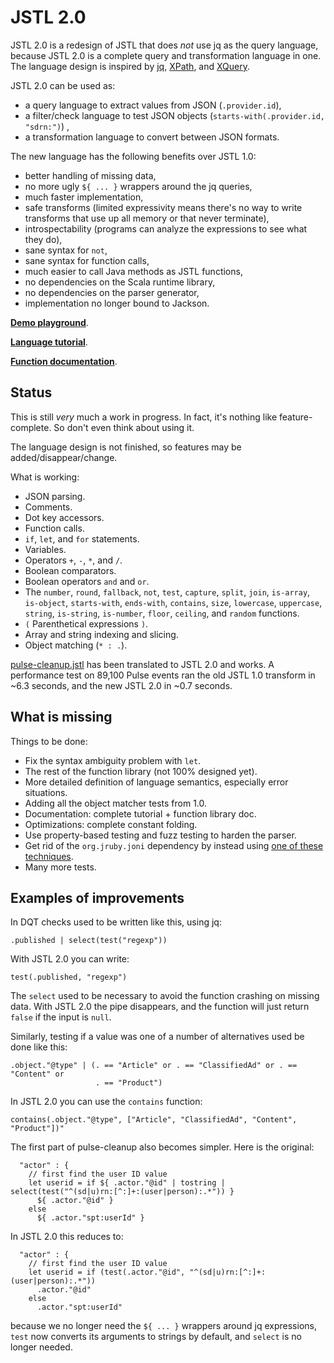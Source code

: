 
# JSTL 2.0

JSTL 2.0 is a redesign of JSTL that does *not* use jq as the query
language, because JSTL 2.0 is a complete query and transformation
language in one. The language design is inspired by
[jq](https://stedolan.github.io/jq/),
[XPath](https://www.w3.org/TR/1999/REC-xpath-19991116/), and
[XQuery](https://en.wikipedia.org/wiki/XQuery).

JSTL 2.0 can be used as:
 * a query language to extract values from JSON (`.provider.id`),
 * a filter/check language to test JSON objects (`starts-with(.provider.id, "sdrn:")`) ,
 * a transformation language to convert between JSON formats.

The new language has the following benefits over JSTL 1.0:
 * better handling of missing data,
 * no more ugly `${ ... }` wrappers around the jq queries,
 * much faster implementation,
 * safe transforms (limited expressivity means there's no way to
   write transforms that use up all memory or that never terminate),
 * introspectability (programs can analyze the expressions to see what
   they do),
 * sane syntax for `not`,
 * sane syntax for function calls,
 * much easier to call Java methods as JSTL functions,
 * no dependencies on the Scala runtime library,
 * no dependencies on the parser generator,
 * implementation no longer bound to Jackson.

[**Demo playground**](http://spt-data-dev-public-web.s3-website-eu-west-1.amazonaws.com/jstl2.html).

[**Language tutorial**](tutorial.md).

[**Function documentation**](functions.md).

## Status

This is still *very* much a work in progress. In fact, it's nothing
like feature-complete. So don't even think about using it.

The language design is not finished, so features may be
added/disappear/change.

What is working:
 * JSON parsing.
 * Comments.
 * Dot key accessors.
 * Function calls.
 * `if`, `let`, and `for` statements.
 * Variables.
 * Operators `+`, `-`, `*`, and `/`.
 * Boolean comparators.
 * Boolean operators `and` and `or`.
 * The `number`, `round`, `fallback`, `not`, `test`, `capture`, `split`, `join`,
   `is-array`, `is-object`, `starts-with`, `ends-with`, `contains`, `size`,
   `lowercase`, `uppercase`, `string`, `is-string`, `is-number`, `floor`,
   `ceiling`, and `random` functions.
 * `(` Parenthetical expressions `)`.
 * Array and string indexing and slicing.
 * Object matching (`* : .`).

[pulse-cleanup.jstl](cleanup.jstl2) has been translated to JSTL 2.0
and works. A performance test on 89,100 Pulse events ran the old JSTL
1.0 transform in ~6.3 seconds, and the new JSTL 2.0 in ~0.7 seconds.

## What is missing

Things to be done:
  * Fix the syntax ambiguity problem with `let`.
  * The rest of the function library (not 100% designed yet).
  * More detailed definition of language semantics, especially error
    situations.
  * Adding all the object matcher tests from 1.0.
  * Documentation: complete tutorial + function library doc.
  * Optimizations: complete constant folding.
  * Use property-based testing and fuzz testing to harden the parser.
  * Get rid of the `org.jruby.joni` dependency by instead using
    [one of these techniques](https://stackoverflow.com/questions/15588903/get-group-names-in-java-regex).
  * Many more tests.

## Examples of improvements

In DQT checks used to be written like this, using jq:

```
.published | select(test("regexp"))
```

With JSTL 2.0 you can write:

```
test(.published, "regexp")
```

The `select` used to be necessary to avoid the function crashing on
missing data. With JSTL 2.0 the pipe disappears, and the function will
just return `false` if the input is `null`.

Similarly, testing if a value was one of a number of alternatives used
be done like this:

```
.object."@type" | (. == "Article" or . == "ClassifiedAd" or . == "Content" or
                   . == "Product")
```

In JSTL 2.0 you can use the `contains` function:

```
contains(.object."@type", ["Article", "ClassifiedAd", "Content", "Product"])"
```

The first part of pulse-cleanup also becomes simpler. Here is the
original:

```
  "actor" : {
    // first find the user ID value
    let userid = if ${ .actor."@id" | tostring | select(test("^(sd|u)rn:[^:]+:(user|person):.*")) }
      ${ .actor."@id" }
    else
      ${ .actor."spt:userId" }
```

In JSTL 2.0 this reduces to:

```
  "actor" : {
    // first find the user ID value
    let userid = if (test(.actor."@id", "^(sd|u)rn:[^:]+:(user|person):.*"))
      .actor."@id"
    else
      .actor."spt:userId"
```

because we no longer need the `${ ... }` wrappers around jq
expressions, `test` now converts its arguments to strings by default,
and `select` is no longer needed.